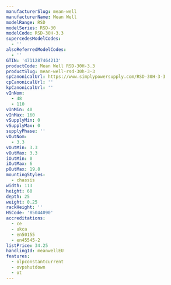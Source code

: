 ```yaml
---
manufacturerSlug: mean-well
manufacturerName: Mean Well
modelRange: RSD
modelSeries: RSD-30
modelCode: RSD-30H-3.3
supercedesModelCodes:
  - ''
alsoReferredModelCodes:
  - ''
GTIN: '4711287464213'
productCode: Mean Well RSD-30H-3.3
productSlug: mean-well-rsd-30h-3-3
spCanonicalUrl: https://www.simplypowersupply.com/RSD-30H-3-3
cpCanonicalUrl: ''
kpCanonicalUrl: ''
vInNom:
  - 48
  - 110
vInMin: 40
vInMax: 160
vSupplyMin: 0
vSupplyMax: 0
supplyPhase: ''
vOutNom:
  - 3.3
vOutMin: 3.3
vOutMax: 3.3
iOutMin: 0
iOutMax: 6
pOutMax: 19.8
mountingStyles:
  - chassis
width: 113
height: 60
depth: 25
weight: 0.25
rackHeight: ''
HSCode: '85044090'
accreditations:
  - ce
  - ukca
  - en50155
  - en45545-2
listPrice: 34.25
handlingId: meanwellEU
features:
  - olpconstantcurrent
  - ovpshutdown
  - ot
---
```

